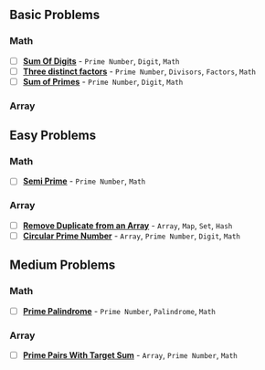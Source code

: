 ## Basic Problems

### Math

- [ ] [**Sum Of Digits**](https://www.geeksforgeeks.org/problems/sum-of-digits-prime-non-prime1935/1?page=1&category=Prime%20Number&sortBy=difficulty) - `Prime Number`, `Digit`, `Math`
- [ ] [**Three distinct factors**](https://www.geeksforgeeks.org/problems/three-distinct-factors5613/1?page=1&category=Prime%20Number&sortBy=difficulty) - `Prime Number`, `Divisors`, `Factors`, `Math`
- [ ] [**Sum of Primes**](https://www.geeksforgeeks.org/problems/sum-of-primes0042/1?page=1&category=Prime%20Number&sortBy=difficulty) - `Prime Number`, `Digit`, `Math`

### Array


## Easy Problems

### Math

- [ ] [**Semi Prime**](https://www.geeksforgeeks.org/problems/semi-prime4736/1?page=1&category=Prime%20Number&sortBy=difficulty) - `Prime Number`, `Math`

### Array

- [ ] [**Remove Duplicate from an Array**](https://www.geeksforgeeks.org/problems/remove-duplicates-in-small-prime-array/1?page=1&category=Prime%20Number&sortBy=difficulty) - `Array`, `Map`, `Set`, `Hash`
- [ ] [**Circular Prime Number**](https://www.geeksforgeeks.org/problems/circular-prime-number0230/1?page=1&category=Prime%20Number&sortBy=difficulty) - `Array`, `Prime Number`, `Digit`, `Math`

## Medium Problems

### Math

- [ ] [**Prime Palindrome**](https://leetcode.com/problems/prime-palindrome/submissions/1720723499/) - `Prime Number`, `Palindrome`, `Math`

### Array

- [ ] [**Prime Pairs With Target Sum**](https://leetcode.com/problems/prime-pairs-with-target-sum/submissions/1721608512/) - `Array`, `Prime Number`, `Math`
